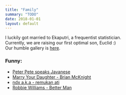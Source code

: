 ```yaml
---
title: "Family"
summary: "TODO"
date: 2018-01-01
layout: default
---
```


I luckily got married to Ekaputri, a frequentist statistician. <br />
Currently, we are raising our first optimal son, Euclid :) <br />
Our humble gallery is [here](https://photos.app.goo.gl/RCLlPWahKz8b8O0x1).

### Funny:
* [Peter Pete speaks Javanese](https://www.youtube.com/watch?v=Ha8RDd5LIxg&feature=share)
* [Marry Your Daughter - Brian McKnight](https://www.youtube.com/watch?v=J1L08pAATEc)
* [ndx a.k.a - remukan ati](https://www.youtube.com/watch?v=c-TQnTAd8z0)
* [Robbie Williams - Better Man](https://www.youtube.com/watch?v=gY2ekm_krNU)
